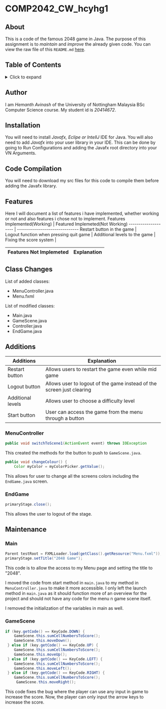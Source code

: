 # COMP2042_CW_hcyhg1
## About
This is a code of the famous 2048 game in Java. The purpose of this assignment is to *maintain* and *improve* the already given code. You can view the raw file of this `README.md` [here](https://raw.githubusercontent.com/Hemanth-Avinash/COMP2042_CW_hcyhg1/main/README.md?token=GHSAT0AAAAAAB3DNFL4VHKLZZMONL7QBSNMY4Z5SWA).
## Table of Contents
<!-- ⛔️ MD-MAGIC-EXAMPLE:START (TOC:collapse=true&collapseText=Click to expand) -->
<details>
<summary>Click to expand</summary>
  
 - [About](#about)
 - [Author](#author)
 - [Installation](#installation)
 - [Code Compilation](#code-compilation)
 - [Features](#features)
    - Implemented
    - Not Implemented
 - [Class Changes](#class-changes)
    - Added Classes
    - Modified Classes
 - [Additions](#additions)
    - [MenuController](#menucontroller)
    - [EndGame](#endgame)
 - [Maintenance](#maintenance)
    - [Main](#main)
    - [GameScene](#gamescene)
 </details>
<!-- ⛔️ MD-MAGIC-EXAMPLE:END --> 

## Author
I am *Hemanth Avinash* of the University of Nottingham Malaysia BSc Computer Science course. My student id is *20414672*.
## Installation
You will need to install *Javafx, Eclipe or IntellJ* IDE for Java. You will also need to add *Javafx* into your user library in your IDE. This can be done by going to Run Configurations and adding the Javafx root directory into your VN Arguments.
## Code Compilation 
You will need to download my src files for this code to compile them before adding the Javafx library.
## Features
Here I will document a list of features i have implemented, whether working or not and also features i chose not to implement.
Features Implemented(Working) | Featured Implemeted(Not Working)
-------------------- | -------------------------------
Restart button in the game |  
Logout function when pressing quit game | 
Additional levels to the game | 
Fixing the score system | 

Features Not Implemeted | Explanation
----------------------- | -----------
## Class Changes
List of added classes:
* MenuController.java
* Menu.fxml

List of modified classes:
* Main.java
* GameScene.java
* Controller.java
* EndGame.java

## Additions
Additions | Explanation
--------- | -----------
Restart button | Allows users to restart the game even while mid game
Logout button | Allows user to logout of the game instead of the screen just clearing
Additional levels | Allows user to choose a difficulty level 
Start button | User can access the game from the menu through a button

### MenuController
```java
public void switchToScene1(ActionEvent event) throws IOException
```
This created the methods for the button to push to `GameScene.java`.
```java
public void changeColour() {
    Color myColor = myColorPicker.getValue();
```
This allows for user to change all the screens colors including the `EndGame.java` screen.
### EndGame
```java
primaryStage.close();
```
This allows the user to logout of the stage.
## Maintenance 
### Main
```java
Parent testRoot = FXMLLoader.load(getClass().getResource("Menu.fxml"));
primaryStage.setTitle("2048 Game");
```
This code is to allow the access to my Menu page and setting the title to "2048". 

I moved the code from start method in `main.java` to my method in `MenuController.java` to make it more accessible. I only left the launch method in `main.java` as it should function more of an overview for the project and should not have any code for the menu n game scene itself.

I removed the initialization of the variables in main as well.
### GameScene
```java
if (key.getCode() == KeyCode.DOWN) {
    GameScene.this.sumCellNumbersToScore();
    GameScene.this.moveDown();
 } else if (key.getCode() == KeyCode.UP) {
    GameScene.this.sumCellNumbersToScore();
    GameScene.this.moveUp();
 } else if (key.getCode() == KeyCode.LEFT) {
    GameScene.this.sumCellNumbersToScore();
    GameScene.this.moveLeft();
 } else if (key.getCode() == KeyCode.RIGHT) {
    GameScene.this.sumCellNumbersToScore();
     GameScene.this.moveRight();
```
This code fixes the bug where the player can use any input in game to increase the score. Now, the player can only input the arrow keys to increase the score.


      
     

